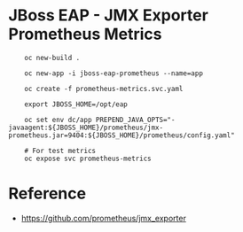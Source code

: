 # JBoss EAP - JMX Exporter Prometheus Metrics


```
    oc new-build .
    
    oc new-app -i jboss-eap-prometheus --name=app
    
    oc create -f prometheus-metrics.svc.yaml
    
    export JBOSS_HOME=/opt/eap
    
    oc set env dc/app PREPEND_JAVA_OPTS="-javaagent:${JBOSS_HOME}/prometheus/jmx-prometheus.jar=9404:${JBOSS_HOME}/prometheus/config.yaml"
    
    # For test metrics
    oc expose svc prometheus-metrics
```

# Reference

* https://github.com/prometheus/jmx_exporter
